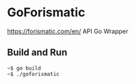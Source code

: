 # GoForismatic

https://forismatic.com/en/ API Go Wrapper

## Build and Run
```
~$ go build
~$ ./goforismatic
```